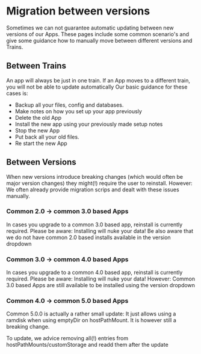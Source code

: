 # Migration between versions

Sometimes we can not guarantee automatic updating between new versions of our Apps. These pages include some common scenario's and give some guidance how to manually move between different versions and Trains.

## Between Trains

An app will always be just in one train. If an App moves to a different train, you will not be able to update automatically Our basic guidance for these cases is:

- Backup all your files, config and databases.
- Make notes on how you set up your app previously
- Delete the old App
- Install the new app using your previously made setup notes
- Stop the new App
- Put back all your old files.
- Re start the new App

## Between Versions

When new versions introduce breaking changes (which would often be major version changes) they might(!) require the user to reinstall. However: We often already provide migration scrips and dealt with these issues manually.

### Common 2.0 -> common 3.0 based Apps

In cases you upgrade to a common 3.0 based app, reinstall is currently required. Please be aware: Installing will nuke your data! Be also aware that we do not have common 2.0 based installs available in the version dropdown

### Common 3.0 -> common 4.0 based Apps

In cases you upgrade to a common 4.0 based app, reinstall is currently required. Please be aware: Installing will nuke your data! However: Common 3.0 based Apps are still available to be installed using the version dropdown

### Common 4.0 -> common 5.0 based Apps

Common 5.0.0 is actually a rather small update: It just allows using a ramdisk when using emptyDir on hostPathMount. It is however still a breaking change.

To update, we advice removing all(!) entries from hostPathMounts/customStorage and readd them after the update
